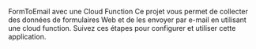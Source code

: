 FormToEmail avec une Cloud Function
Ce projet vous permet de collecter des données de formulaires Web et de les envoyer par e-mail en utilisant une cloud function. Suivez ces étapes pour configurer et utiliser cette application.

